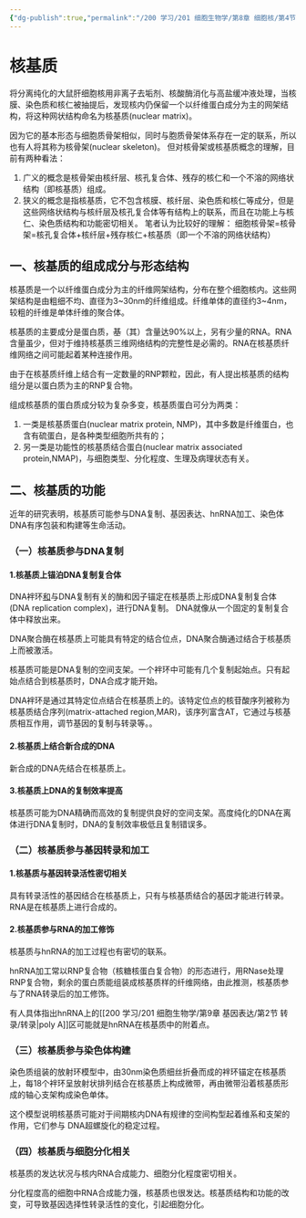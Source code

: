 ```yaml
---
{"dg-publish":true,"permalink":"/200 学习/201 细胞生物学/第8章 细胞核/第4节 核基质/核基质/","title":"核基质","created":"2024-01-17T18:26:59.152+08:00","updated":"2024-01-18T16:04:39.401+08:00"}
---
```


# 核基质
将分离纯化的大鼠肝细胞核用非离子去垢剂、核酸酶消化与高盐缓冲液处理，当核膜、染色质和核仁被抽提后，发现核内仍保留一个以纤维蛋白成分为主的网架结构，将这种网状结构命名为核基质(nuclear matrix)。

因为它的基本形态与细胞质骨架相似，同时与胞质骨架体系存在一定的联系，所以也有人将其称为核骨架(nuclear skeleton)。
但对核骨架或核基质概念的理解，目前有两种看法：
1. 广义的概念是核骨架由核纤层、核孔复合体、残存的核仁和一个不溶的网络状结构（即核基质）组成。
2. 狭义的概念是指核基质，它不包含核膜、核纤层、染色质和核仁等成分，但是这些网络状结构与核纤层及核孔复合体等有结构上的联系，而且在功能上与核仁、染色质结构和功能密切相关。
笔者认为比较好的理解：
细胞核骨架=核骨架=核孔复合体+核纤层+残存核仁+核基质（即一个不溶的网络状结构）
## 一、核基质的组成成分与形态结构
核基质是一个以纤维蛋白成分为主的纤维网架结构，分布在整个细胞核内。这些网架结构是由粗细不均、直径为3~30nm的纤维组成。纤维单体的直径约3~4nm，较粗的纤维是单体纤维的聚合体。

核基质的主要成分是蛋白质，~~基~~（其）含量达90%以上，另有少量的RNA。RNA含量虽少，但对于维持核基质三维网络结构的完整性是必需的。RNA在核基质纤维网络之间可能起着某种连接作用。

由于在核基质纤维上结合有一定数量的RNP颗粒，因此，有人提出核基质的结构组分是以蛋白质为主的RNP复合物。

组成核基质的蛋白质成分较为复杂多变，核基质蛋白可分为两类：
1. 一类是核基质蛋白(nuclear matrix protein, NMP)，其中多数是纤维蛋白，也含有硫蛋白，是各种类型细胞所共有的；
2. 另一类是功能性的核基质结合蛋白(nuclear matrix associated protein,NMAP)，与细胞类型、分化程度、生理及病理状态有关。
## 二、核基质的功能
近年的研究表明，核基质可能参与DNA复制、基因表达、hnRNA加工、染色体DNA有序包装和构建等生命活动。
### （一）核基质参与DNA复制 
#### 1.核基质上锚泊DNA复制复合体
DNA袢环<u>和</u>与DNA复制有关的酶和因子锚定在核基质上形成DNA复制复合体(DNA replication complex)，进行DNA复制。 DNA就像从一个固定的复制复合体中释放出来。

DNA聚合酶在核基质上可能具有特定的结合位点，DNA聚合酶通过结合于核基质上而被激活。

核基质可能是DNA复制的空间支架。一个袢环中可能有几个复制起始点。只有起始点结合到核基质时，DNA合成才能开始。

DNA袢环是通过其特定位点结合在核基质上的。该特定位点的核苷酸序列被称为核基质结合序列(matrix-attached region,MAR)，该序列富含AT，它通过与核基质相互作用，调节基因的复制与转录等。。
#### 2.核基质上结合新合成的DNA
新合成的DNA先结合在核基质上。
#### 3.核基质上DNA的复制效率提高
核基质可能为DNA精确而高效的复制提供良好的空间支架。高度纯化的DNA在离体进行DNA复制时，DNA的复制效率极低且复制错误多。
### （二）核基质参与基因转录和加工
#### 1.核基质与基因转录活性密切相关
具有转录活性的基因结合在核基质上，只有与核基质结合的基因才能进行转录。RNA是在核基质上进行合成的。
#### 2.核基质参与RNA的加工修饰
核基质与hnRNA的加工过程也有密切的联系。

hnRNA加工常以RNP复合物（核糖核蛋白复合物）的形态进行，用RNase处理RNP复合物，剩余的蛋白质能组装成核基质样的纤维网络，由此推测，核基质参与了RNA转录后的加工修饰。

有人具体指出hnRNA上的[[200 学习/201 细胞生物学/第9章 基因表达/第2节 转录/转录\|poly A]]区可能就是hnRNA在核基质中的附着点。
### （三）核基质参与染色体构建
染色质组装的放射环模型中，由30nm染色质细丝折叠而成的袢环锚定在核基质上，每18个袢环呈放射状排列结合在核基质上构成微带，再由微带沿着核基质形成的轴心支架构成染色单体。

这个模型说明核基质可能对于间期核内DNA有规律的空间构型起着维系和支架的作用，它们参与 DNA超螺旋化的稳定过程。
### （四）核基质与细胞分化相关
核基质的发达状况与核内RNA合成能力、细胞分化程度密切相关。

分化程度高的细胞中RNA合成能力强，核基质也很发达。核基质结构和功能的改变，可导致基因选择性转录活性的变化，引起细胞分化。